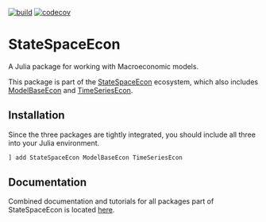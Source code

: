 [![build](https://github.com/bankofcanada/StateSpaceEcon.jl/actions/workflows/main.yml/badge.svg)](https://github.com/bankofcanada/StateSpaceEcon.jl/actions/workflows/main.yml)
[![codecov](https://codecov.io/gh/bankofcanada/StateSpaceEcon.jl/branch/master/graph/badge.svg?token=BSC8PUGLPD)](https://codecov.io/gh/bankofcanada/StateSpaceEcon.jl)

# StateSpaceEcon

A Julia package for working with Macroeconomic models.

This package is part of the
[StateSpaceEcon](https://github.com/bankofcanada/StateSpaceEcon.jl) ecosystem,
which also includes
[ModelBaseEcon](https://github.com/bankofcanada/ModelBaseEcon.jl) and
[TimeSeriesEcon](https://github.com/bankofcanada/TimeSeriesEcon.jl).

## Installation

Since the three packages are tightly integrated,
you should include all three into your Julia environment.

```julia
] add StateSpaceEcon ModelBaseEcon TimeSeriesEcon
```

## Documentation

Combined documentation and tutorials for all packages part of StateSpaceEcon is located
[here](https://bankofcanada.github.io/DocsEcon.jl/dev/).
